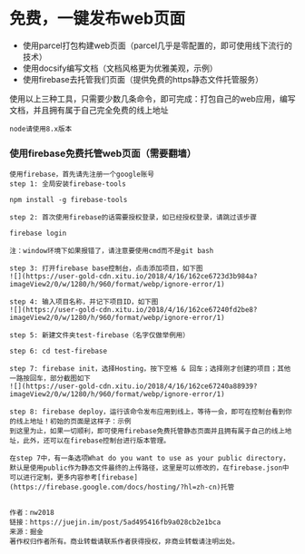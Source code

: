 # 免费，一键发布web页面

* 使用parcel打包构建web页面（parcel几乎是零配置的，即可使用线下流行的技术）
* 使用docsify编写文档（文档风格更为优雅美观，示例）
* 使用firebase去托管我们页面（提供免费的https静态文件托管服务）

使用以上三种工具，只需要少数几条命令，即可完成：打包自己的web应用，编写文档，并且拥有属于自己完全免费的线上地址
```
node请使用8.x版本
```

### 使用firebase免费托管web页面（需要翻墙）
```
使用firebase，首先请先注册一个google账号
step 1: 全局安装firebase-tools

npm install -g firebase-tools

step 2: 首次使用firebase的话需要授权登录，如已经授权登录，请跳过该步骤

firebase login

注：window环境下如果报错了，请注意要使用cmd而不是git bash

step 3: 打开firebase base控制台，点击添加项目，如下图
![](https://user-gold-cdn.xitu.io/2018/4/16/162ce6723d3b984a?imageView2/0/w/1280/h/960/format/webp/ignore-error/1)

step 4: 输入项目名称，并记下项目ID，如下图
![](https://user-gold-cdn.xitu.io/2018/4/16/162ce67240fd2be8?imageView2/0/w/1280/h/960/format/webp/ignore-error/1)

step 5: 新建文件夹test-firebase（名字仅做举例用）

step 6: cd test-firebase

step 7: firebase init，选择Hosting，按下空格 & 回车；选择刚才创建的项目；其他一路按回车，部分截图如下
![](https://user-gold-cdn.xitu.io/2018/4/16/162ce67240a88939?imageView2/0/w/1280/h/960/format/webp/ignore-error/1)

step 8: firebase deploy，运行该命令发布应用到线上，等待一会，即可在控制台看到你的线上地址！初始的页面是这样子：示例
到这里为止，如果一切顺利，即可使用firebase免费托管静态页面并且拥有属于自己的线上地址，此外，还可以在firebase控制台进行版本管理。

在step 7中，有一条选项What do you want to use as your public directory，默认是使用public作为静态文件最终的上传路径，这里是可以修改的，在firebase.json中可以进行定制，更多内容参考[firebase](https://firebase.google.com/docs/hosting/?hl=zh-cn)托管


作者：nw2018
链接：https://juejin.im/post/5ad495416fb9a028cb2e1bca
来源：掘金
著作权归作者所有。商业转载请联系作者获得授权，非商业转载请注明出处。
```
